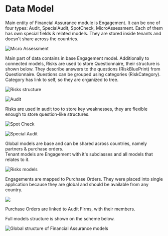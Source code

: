 # Data Model

Main entity of Financial Assurance module is Engagement. It can be one of four types: Audit, SpecialAudit, SpotCheck, MicroAssessment. Each of them has own special fields & related models. They are stored inside tenants and doesn't share across the countries.

![Micro Assessment](../.gitbook/assets/financial_asurance_micro_assessment.png)

Main part of data contains in base Engagement model. Additionally to connected models, Risks are used to store Questionnaire, their structure is shown below. They describe answers to the questions \(RiskBluePrint\) from Questionnaire. Questions can be grouped using categories \(RiskCategory\). Category has link to self, so they are organized to tree.

![Risks structure](../.gitbook/assets/financial_asurance_risks.png)

![Audit](../.gitbook/assets/financial_asurance_audit.png)

Risks are used in audit too to store key weaknesses, they are flexible enough to store question-like structures.

![Spot Check](../.gitbook/assets/financial_asurance_spot_check.png)

![Special Audit](../.gitbook/assets/financial_asurance_special_audit.png)



Global models are base and can be shared across countries, namely partners & purchase orders.  
Tenant models are Engagement with it's subclasses and all models that relates to it.

![Risks models](../.gitbook/assets/financial_asurance_risks%20%281%29.png)

Engagements are mapped to Purchase Orders. They were placed into single application because they are global and should be available from any country.

![](../.gitbook/assets/financial_assurance_po.png)

Purchase Orders are linked to Audit Firms, with their members.

Full models structure is shown on the scheme below.

![Global structure of Financial Assurance models](../.gitbook/assets/financial_asurance.png)




